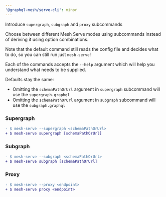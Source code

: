 ```yaml
---
'@graphql-mesh/serve-cli': minor
---
```


Introduce `supergraph`, `subgraph` and `proxy` subcommands

Choose between different Mesh Serve modes using subcommands instead of deriving it using option combinations.

Note that the default command still reads the config file and decides what to do, so you can still run just `mesh-serve`!

Each of the commands accepts the `--help` argument which will help you understand what needs to be supplied.

Defaults stay the same:

- Omitting the `schemaPathOrUrl` argument in `supergraph` subcommand will use the `supergraph.graphql`
- Omitting the `schemaPathOrUrl` argument in `subgraph` subcommand will use the `subgraph.graphql`

### Supergraph

```diff
- $ mesh-serve --supergraph <schemaPathOrUrl>
+ $ mesh-serve supergraph [schemaPathOrUrl]
```

### Subgraph

```diff
- $ mesh-serve --subgraph <schemaPathOrUrl>
+ $ mesh-serve subgraph [schemaPathOrUrl]
```

### Proxy

```diff
- $ mesh-serve --proxy <endpoint>
+ $ mesh-serve proxy <endpoint>
```
